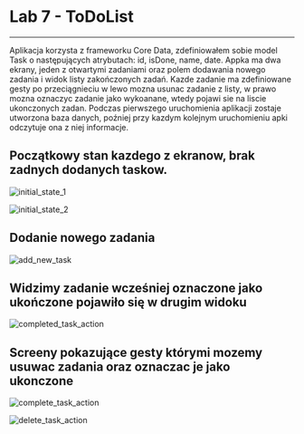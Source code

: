 #  Lab 7 - ToDoList

<hr>

Aplikacja korzysta z frameworku Core Data, zdefiniowałem sobie model Task o następujących atrybutach: id, isDone, name, date. Appka ma dwa ekrany, jeden z otwartymi zadaniami oraz polem dodawania nowego zadania i widok listy zakończonych zadań. Kazde zadanie ma zdefiniowane gesty po przeciągnieciu w lewo mozna usunac zadanie z listy, w prawo mozna oznaczyc zadanie jako wykoanane, wtedy pojawi sie na liscie ukonczonych zadan. Podczas pierwszego uruchomienia aplikacji zostaje utworzona baza danych, poźniej przy kazdym kolejnym uruchomieniu apki odczytuje ona z niej informacje.

## Początkowy stan kazdego z ekranow, brak zadnych dodanych taskow.

![initial_state_1](sc/app_initial_state_pending_tasks.png)

![initial_state_2](sc/app_initial_state_completed_task.png)

## Dodanie nowego zadania

![add_new_task](sc/add_task.png)

## Widzimy zadanie wcześniej oznaczone jako ukończone pojawiło się w drugim widoku

![completed_task_action](sc/completed_task.png)


## Screeny pokazujące gesty którymi mozemy usuwac zadania oraz  oznaczac je jako ukonczone


![complete_task_action](sc/complete_task_action.png)

![delete_task_action](sc/delete_task_action.png)